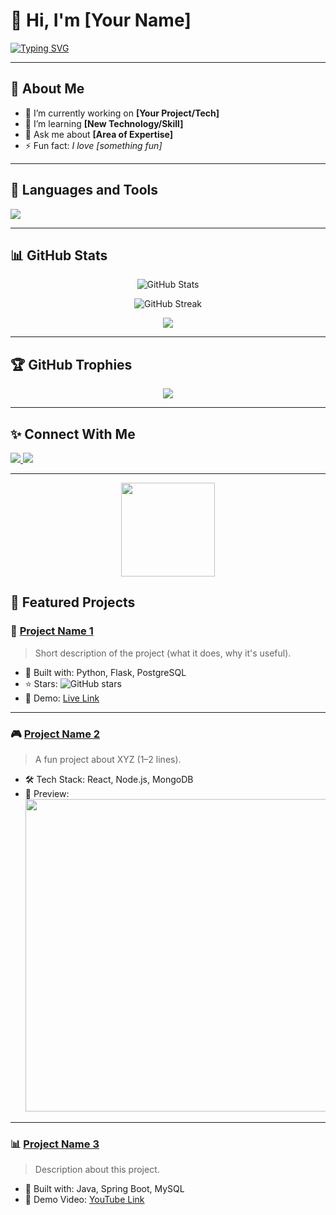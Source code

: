 # 👋 Hi, I'm [Your Name]


[![Typing SVG](https://readme-typing-svg.herokuapp.com?font=Fira+Code&size=25&pause=1000&color=36BCF7&width=500&lines=Welcome+to+my+GitHub!;I+am+a+Developer;I+love+Coding+and+Open+Source)](https://git.io/typing-svg)

---

## 🌟 About Me
- 🔭 I’m currently working on **[Your Project/Tech]**
- 🌱 I’m learning **[New Technology/Skill]**
- 💬 Ask me about **[Area of Expertise]**
- ⚡ Fun fact: *I love [something fun]*

---

## 🚀 Languages and Tools

<p align="left">
  <img src="https://skillicons.dev/icons?i=python,cpp,java,js,html,css,react,nodejs,mysql,git,github" />
</p>

---

## 📊 GitHub Stats

<p align="center">
  <img src="https://github-readme-stats.vercel.app/api?username=YourUserName&show_icons=true&theme=radical" alt="GitHub Stats" />
</p>

<p align="center">
  <img src="https://github-readme-streak-stats.herokuapp.com/?user=YourUserName&theme=radical" alt="GitHub Streak" />
</p>

<p align="center">
  <img src="https://github-readme-stats.vercel.app/api/top-langs/?username=YourUserName&layout=compact&theme=radical" />
</p>

---

## 🏆 GitHub Trophies

<p align="center">
  <img src="https://github-profile-trophy.vercel.app/?username=YourUserName&theme=radical&no-frame=true&margin-w=15" />
</p>

---

## ✨ Connect With Me

<p align="left">
  <a href="https://linkedin.com/in/yourusername">
    <img src="https://img.shields.io/badge/LinkedIn-0077B5?style=flat-square&logo=linkedin&logoColor=white" />
  </a>
  <a href="mailto:your.email@example.com">
    <img src="https://img.shields.io/badge/Gmail-D14836?style=flat-square&logo=gmail&logoColor=white" />
  </a>
</p>

---

<!-- Add a fun animation GIF -->
<p align="center">
  <img src="https://media.giphy.com/media/hvRJCLFzcasrR4ia7z/giphy.gif" width="150" />
</p>


## 📂 Featured Projects  

### 🚀 [Project Name 1](https://github.com/YourUserName/RepoName)
> Short description of the project (what it does, why it's useful).
- 🔧 Built with: Python, Flask, PostgreSQL  
- ⭐ Stars: ![GitHub stars](https://img.shields.io/github/stars/YourUserName/RepoName?style=social)  
- 📌 Demo: [Live Link](https://example.com)

---

### 🎮 [Project Name 2](https://github.com/YourUserName/RepoName)
> A fun project about XYZ (1–2 lines).
- 🛠️ Tech Stack: React, Node.js, MongoDB  
- 📸 Preview:  
  <img src="https://github.com/YourUserName/RepoName/raw/main/screenshot.png" width="500">

---

### 📊 [Project Name 3](https://github.com/YourUserName/RepoName)
> Description about this project.
- 🔧 Built with: Java, Spring Boot, MySQL  
- 🎥 Demo Video: [YouTube Link](https://youtube.com/xyz)
